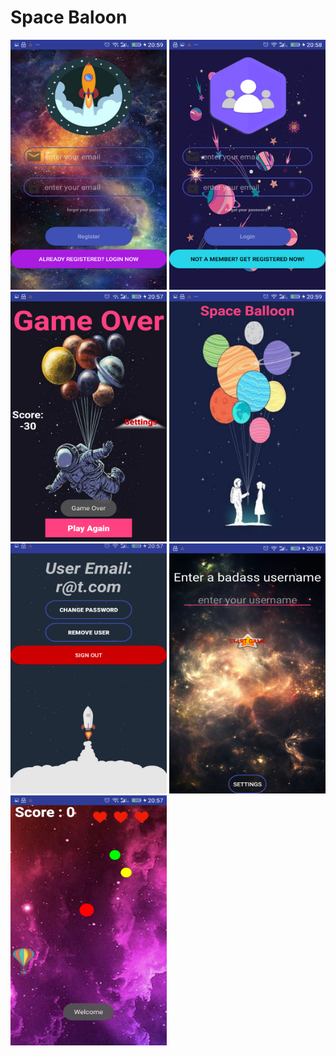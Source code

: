 # Space Baloon


<img src="https://github.com/Sorin006/Space-Baloon/blob/master/img/1.png" height="400" width="250">   <img src="https://github.com/Sorin006/Space-Baloon/blob/master/img/5.png" height="400" width="250">   <img src="https://github.com/Sorin006/Space-Baloon/blob/master/img/3.png" height="400" width="250">   <img src="https://github.com/Sorin006/Space-Baloon/blob/master/img/4.png" height="400" width="250">   <img src="https://github.com/Sorin006/Space-Baloon/blob/master/img/2.png" height="400" width="250">   <img src="https://github.com/Sorin006/Space-Baloon/blob/master/img/6.png" height="400" width="250">   <img src="https://github.com/Sorin006/Space-Baloon/blob/master/img/7.png" height="400" width="250">

